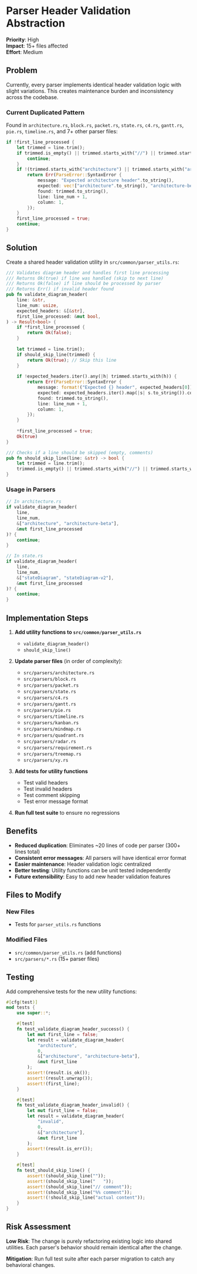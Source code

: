 # Parser Header Validation Abstraction

**Priority**: High  
**Impact**: 15+ files affected  
**Effort**: Medium  

## Problem

Currently, every parser implements identical header validation logic with slight variations. This creates maintenance burden and inconsistency across the codebase.

### Current Duplicated Pattern

Found in `architecture.rs`, `block.rs`, `packet.rs`, `state.rs`, `c4.rs`, `gantt.rs`, `pie.rs`, `timeline.rs`, and 7+ other parser files:

```rust
if !first_line_processed {
    let trimmed = line.trim();
    if trimmed.is_empty() || trimmed.starts_with("//") || trimmed.starts_with("%%") {
        continue;
    }
    if !(trimmed.starts_with("architecture") || trimmed.starts_with("architecture-beta")) {
        return Err(ParseError::SyntaxError {
            message: "Expected architecture header".to_string(),
            expected: vec!["architecture".to_string(), "architecture-beta".to_string()],
            found: trimmed.to_string(),
            line: line_num + 1,
            column: 1,
        });
    }
    first_line_processed = true;
    continue;
}
```

## Solution

Create a shared header validation utility in `src/common/parser_utils.rs`:

```rust
/// Validates diagram header and handles first line processing
/// Returns Ok(true) if line was handled (skip to next line)
/// Returns Ok(false) if line should be processed by parser
/// Returns Err() if invalid header found
pub fn validate_diagram_header(
    line: &str,
    line_num: usize,
    expected_headers: &[&str],
    first_line_processed: &mut bool,
) -> Result<bool> {
    if *first_line_processed {
        return Ok(false);
    }
    
    let trimmed = line.trim();
    if should_skip_line(trimmed) {
        return Ok(true); // Skip this line
    }
    
    if !expected_headers.iter().any(|h| trimmed.starts_with(h)) {
        return Err(ParseError::SyntaxError {
            message: format!("Expected {} header", expected_headers[0]),
            expected: expected_headers.iter().map(|s| s.to_string()).collect(),
            found: trimmed.to_string(),
            line: line_num + 1,
            column: 1,
        });
    }
    
    *first_line_processed = true;
    Ok(true)
}

/// Checks if a line should be skipped (empty, comments)
pub fn should_skip_line(line: &str) -> bool {
    let trimmed = line.trim();
    trimmed.is_empty() || trimmed.starts_with("//") || trimmed.starts_with("%%")
}
```

### Usage in Parsers

```rust
// In architecture.rs
if validate_diagram_header(
    line, 
    line_num, 
    &["architecture", "architecture-beta"], 
    &mut first_line_processed
)? {
    continue;
}

// In state.rs  
if validate_diagram_header(
    line,
    line_num,
    &["stateDiagram", "stateDiagram-v2"],
    &mut first_line_processed
)? {
    continue;
}
```

## Implementation Steps

1. **Add utility functions to `src/common/parser_utils.rs`**
   - `validate_diagram_header()`
   - `should_skip_line()`

2. **Update parser files** (in order of complexity):
   - `src/parsers/architecture.rs`
   - `src/parsers/block.rs`
   - `src/parsers/packet.rs`
   - `src/parsers/state.rs`
   - `src/parsers/c4.rs`
   - `src/parsers/gantt.rs`
   - `src/parsers/pie.rs`
   - `src/parsers/timeline.rs`
   - `src/parsers/kanban.rs`
   - `src/parsers/mindmap.rs`
   - `src/parsers/quadrant.rs`
   - `src/parsers/radar.rs`
   - `src/parsers/requirement.rs`
   - `src/parsers/treemap.rs`
   - `src/parsers/xy.rs`

3. **Add tests for utility functions**
   - Test valid headers
   - Test invalid headers
   - Test comment skipping
   - Test error message format

4. **Run full test suite** to ensure no regressions

## Benefits

- **Reduced duplication**: Eliminates ~20 lines of code per parser (300+ lines total)
- **Consistent error messages**: All parsers will have identical error format
- **Easier maintenance**: Header validation logic centralized
- **Better testing**: Utility functions can be unit tested independently
- **Future extensibility**: Easy to add new header validation features

## Files to Modify

### New Files
- Tests for `parser_utils.rs` functions

### Modified Files
- `src/common/parser_utils.rs` (add functions)
- `src/parsers/*.rs` (15+ parser files)

## Testing

Add comprehensive tests for the new utility functions:

```rust
#[cfg(test)]
mod tests {
    use super::*;

    #[test]
    fn test_validate_diagram_header_success() {
        let mut first_line = false;
        let result = validate_diagram_header(
            "architecture", 
            0, 
            &["architecture", "architecture-beta"], 
            &mut first_line
        );
        assert!(result.is_ok());
        assert!(result.unwrap());
        assert!(first_line);
    }

    #[test]
    fn test_validate_diagram_header_invalid() {
        let mut first_line = false;
        let result = validate_diagram_header(
            "invalid", 
            0, 
            &["architecture"], 
            &mut first_line
        );
        assert!(result.is_err());
    }

    #[test]
    fn test_should_skip_line() {
        assert!(should_skip_line(""));
        assert!(should_skip_line("   "));
        assert!(should_skip_line("// comment"));
        assert!(should_skip_line("%% comment"));
        assert!(!should_skip_line("actual content"));
    }
}
```

## Risk Assessment

**Low Risk**: The change is purely refactoring existing logic into shared utilities. Each parser's behavior should remain identical after the change.

**Mitigation**: Run full test suite after each parser migration to catch any behavioral changes.